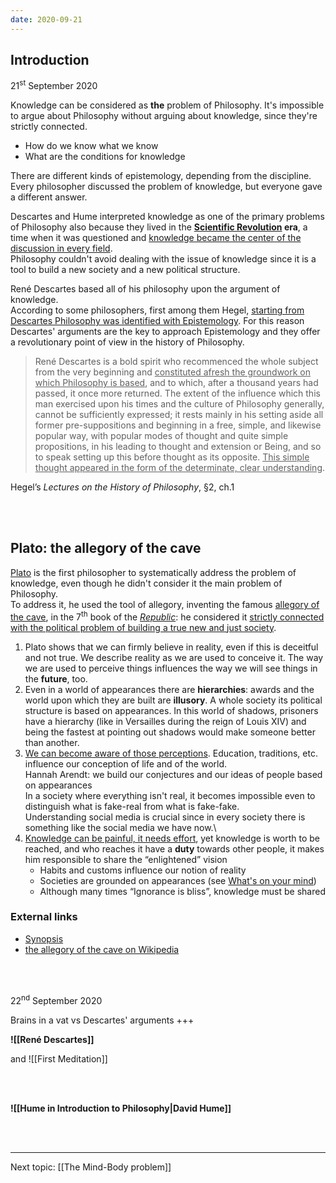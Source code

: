 ```yaml
---
date: 2020-09-21
---
```

## Introduction

<p class="date">21<sup>st</sup> September 2020</p>

Knowledge can be considered as **the** problem of Philosophy. It's impossible to argue about Philosophy without arguing about knowledge, since they're strictly connected.

- How do we know what we know
- What are the conditions for knowledge

There are different kinds of epistemology, depending from the discipline. Every philosopher discussed the problem of knowledge, but everyone gave a different answer.

Descartes and Hume interpreted knowledge as one of the primary problems of Philosophy also because they lived in the **[Scientific Revolution](https://www.britannica.com/science/Scientific-Revolution "Scientific Revolution on Encyclopædia Britannica") era**, a time when it was questioned and <u>knowledge became the center of the discussion in every field</u>.\
Philosophy couldn't avoid dealing with the issue of knowledge since it is a tool to build a new society and a new political structure.

René Descartes based all of his philosophy upon the argument of knowledge.\
According to some philosophers, first among them Hegel, <u>starting from Descartes Philosophy was identified with Epistemology</u>. For this reason Descartes' arguments are the key to approach Epistemology and they offer a revolutionary point of view in the history of Philosophy.

> René Descartes is a bold spirit who recommenced the whole subject from the very beginning and <u>constituted afresh the groundwork on which Philosophy is based</u>, and to which, after a thousand years had passed, it once more returned. The extent of the influence which this man exercised upon his times and the culture of Philosophy generally, cannot be sufficiently expressed; it rests mainly in his setting aside all former pre-suppositions and beginning in a free, simple, and likewise popular way, with popular modes of thought and quite simple propositions, in his leading to thought and extension or Being, and so to speak setting up this before thought as its opposite. <u>This simple thought appeared in the form of the determinate, clear understanding</u>.

<p class="cite">Hegel’s <cite>Lectures on the History of Philosophy</cite>, §2, ch.1</p>

<br>
<br>

## Plato: the allegory of the cave

[Plato](https://plato.stanford.edu/entries/plato/ "Plato on Stanford Encyclopedia of Philosophy") is the first philosopher to systematically address the problem of knowledge, even though he didn't consider it the main problem of Philosophy.\
To address it, he used the tool of allegory, inventing the famous [allegory of the cave](https://youtu.be/QFi8JUIwu2s "The allegory of the cave read by Orson Welles on YouTube"), in the 7<sup>th</sup> book of the <cite><a href="https://iep.utm.edu/republic/" rel="noopener noreferrer" target="_blank" title="Plato: The Republic on Internet Encyclopedia of Philosophy">Republic</a></cite>: he considered it <u>strictly connected with the political problem of building a true new and just society</u>.
1. Plato shows that we can firmly believe in reality, even if this is deceitful and not true. We describe reality as we are used to conceive it. The way we are used to perceive things influences the way we will see things in the **future**, too.
2. Even in a world of appearances there are **hierarchies**: awards and the world upon which they are built are **illusory**. A whole society its political structure is based on appearances. In this world of shadows, prisoners have a hierarchy (like in Versailles during the reign of Louis XIV) and being the fastest at pointing out shadows would make someone better than another.
3. <u>We can become aware of those perceptions</u>. Education, traditions, etc. influence our conception of life and of the world.\
Hannah Arendt: we build our conjectures and our ideas of people based on appearances\
In a society where everything isn't real, it becomes impossible even to distinguish what is fake-real from what is fake-fake.\
Understanding social media is crucial since in every society there is something like the social media we have now.\
4. <u>Knowledge can be painful, it needs effort</u>, yet knowledge is worth to be reached, and who reaches it have a **duty** towards other people, it makes him responsible to share the “enlightened” vision
    - Habits and customs influence our notion of reality
    - Societies are grounded on appearances (see [What's on your mind](http://filmnosis/shortfilms/whats-on-your-mind))
    - Although many times “Ignorance is bliss”, knowledge must be shared

### External links

- [Synopsis](https://faculty.washington.edu/smcohen/320/cave.htm)
- [the allegory of the cave on Wikipedia](https://www.wikiwand.com/en/Allegory_of_the_cave "“Allegory of the cave” on Wikipedia")

<br>
<br>

<p class="date">22<sup>nd</sup> September 2020</p>

Brains in a vat vs Descartes' arguments +++

**![[René Descartes]]**

and ![[First Meditation]]

<br>
<br>

**![[Hume in Introduction to Philosophy|David Hume]]**

<br>
<br>

---

Next topic: [[The Mind-Body problem]]